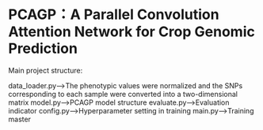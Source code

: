 # PCAGP：A Parallel Convolution Attention Network for Crop Genomic Prediction

Main project structure:

data_loader.py-->The phenotypic values were normalized and the SNPs corresponding to each sample were converted into a two-dimensional matrix
model.py-->PCAGP model structure
evaluate.py-->Evaluation indicator
config.py-->Hyperparameter setting in training
main.py-->Training master

